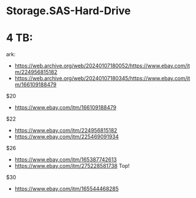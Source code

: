 # Storage.SAS-Hard-Drive

# 4 TB:
ark:
- https://web.archive.org/web/20240107180052/https://www.ebay.com/itm/224956815182
- https://web.archive.org/web/20240107180345/https://www.ebay.com/itm/166109188479

$20
- https://www.ebay.com/itm/166109188479

$22
- https://www.ebay.com/itm/224956815182
- https://www.ebay.com/itm/225469091934

$26
- https://www.ebay.com/itm/165387742613
- https://www.ebay.com/itm/275228581738 Top!

$30
- https://www.ebay.com/itm/165544468285
